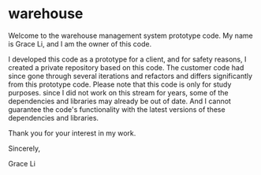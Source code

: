 # warehouse
Welcome to the warehouse management system prototype code. My name is Grace Li, and I am the owner of this code.

I developed this code as a prototype for a client, and for safety reasons, I created a private repository based on this code. The customer code had since gone through several iterations and refactors and differs significantly from this prototype code.
Please note that this code is only for study purposes. since I did not work on this stream for years, some of the dependencies and libraries may already be out of date.  And I cannot guarantee the code's functionality with the latest versions of these dependencies and libraries.

Thank you for your interest in my work.

Sincerely,

Grace Li

